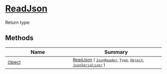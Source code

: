 # [ReadJson](./DistanceFunctionJsonConverter-100664043.md)


Return type:
## Methods

| Name | Summary | 
| --- | --- | 
| <sub>[Object](https://docs.microsoft.com/en-us/dotnet/api/System.Object)</sub><img width=200/>| <sub>[ReadJson](./DistanceFunctionJsonConverter-100664043.md) ( [`JsonReader`](./DistanceFunctionJsonConverter-100664043.md), [`Type`](https://docs.microsoft.com/en-us/dotnet/api/System.Type), [`Object`](https://docs.microsoft.com/en-us/dotnet/api/System.Object), [`JsonSerializer`](./DistanceFunctionJsonConverter-100664043.md) )</sub>| <br>


